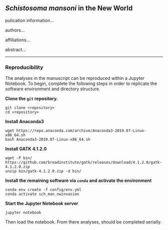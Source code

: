 ## ___Schistosoma mansoni___ in the New World

pulication information...

authors...

affiliations...

abstract...

 

---

### Reproducibility
The analyses in the manuscript can be reproduced within a Jupyter Notebook. To begin, complete the following steps in order to replicate the software environment and directory structure.

**Clone the ```git``` repository.**
```
git clone <repository>
cd <repository>
```

**Install Anaconda3**
```
wget https://repo.anaconda.com/archive/Anaconda3-2019.07-Linux-x86_64.sh
bash Anaconda3-2019.07-Linux-x86_64.sh
```

**Install GATK 4.1.2.0**
```
wget -P bin/ https://github.com/broadinstitute/gatk/releases/download/4.1.2.0/gatk-4.1.2.0.zip
unzip bin/gatk-4.1.2.0.zip -d bin/
```

**Install the remaining software via ```conda``` and activate the environment**
```
conda env create -f config/env.yml
conda activate sch_man_nwinvasion
```

**Start the Jupyter Notebook server**
```
jupyter notebook 
```

Then load the notebook.  From there analyses, should be completed serially.



